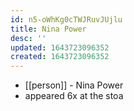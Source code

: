 ```yaml
---
id: n5-oWhKg0cTWJRuvJUjlu
title: Nina Power
desc: ''
updated: 1643723096352
created: 1643723096352
---
```



- [[person]] - Nina Power
- appeared 6x at the stoa
